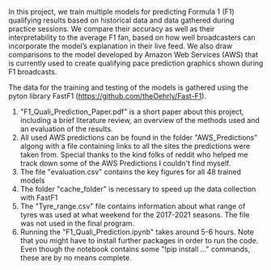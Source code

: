 In this project, we train multiple models for predicting Formula 1 (F1) qualifying results based on historical data and data gathered during practice sessions. We compare their accuracy as well as their interpretability to the average F1 fan, based on how well broadcasters can incorporate the model’s explanation in their live feed. We also draw comparisons to the model developed by Amazon Web Services (AWS) that is currently used to create qualifying pace prediction graphics shown during F1 broadcasts.

The data for the training and testing of the models is gathered using the pyton library FastF1 (https://github.com/theOehrly/Fast-F1).

1. "F1_Quali_Prediction_Paper.pdf" is a short paper about this project, including a brief literature review, an overview of the methods used and an evaluation of the results.
2. All used AWS predictions can be found in the folder "AWS_Predictions" algong with a file containing links to all the sites the predictions were taken from. Special thanks to the kind folks of reddit who helped me track down some of the AWS Predictions I couldn't find myself.
3. The file "evaluation.csv" contains the key figures for all 48 trained models
4. The folder "cache_folder" is necessary to speed up the data collection with FastF1
5. The "Tyre_range.csv" file contains information about what range of tyres was used at what weekend for the 2017-2021 seasons. 
   The file was not used in the final program.
6. Running the "F1_Quali_Prediction.ipynb" takes around 5-6 hours. Note that you might have to install further packages in order to run the code. Even though the notebook contains some "!pip install ..." commands, these are by no means complete.
